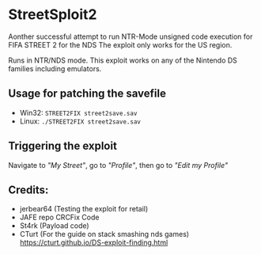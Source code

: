 # StreetSploit2
Aonther successful attempt to run NTR-Mode unsigned code execution for FIFA STREET 2 for the NDS
The exploit only works for the US region. 

Runs in NTR/NDS mode. This exploit works on any of the Nintendo DS families including emulators.
###
## Usage for patching the savefile
* Win32: `STREET2FIX street2save.sav`
* Linux: `./STREET2FIX street2save.sav`
###
## Triggering the exploit
Navigate to _"My Street"_, go to _"Profile"_, then go to _"Edit my Profile"_
## Credits:
* jerbear64 (Testing the exploit for retail)
* JAFE repo CRCFix Code
* St4rk (Payload code)
* CTurt (For the guide on stack smashing nds games) https://cturt.github.io/DS-exploit-finding.html
